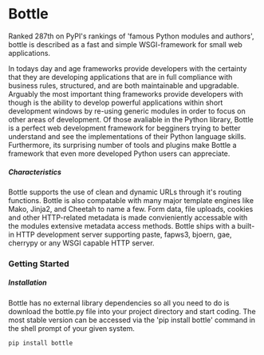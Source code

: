 # Bottle

Ranked 287th on PyPI's rankings of 'famous Python modules and authors', bottle is described as a fast and simple WSGI-framework for small web applications.

In todays day and age frameworks provide developers with the certainty that they are developing applications that are in full compliance with business rules, structured, and are both maintainable and upgradable. Arguably the most important thing frameworks provide developers with though is the ability to develop powerful applications within short development windows by re-using generic modules in order to focus on other areas of development. Of those avaliable in the Python library, Bottle is a perfect web development framework for begginers trying to better understand and see the implementations of their Python language skills. Furthermore, its surprising number of tools and plugins make Bottle a framework that even more developed Python users can appreciate.

##### Characteristics

Bottle supports the use of clean and dynamic URLs through it's routing functions. Bottle is also compatable with many major template engines like Mako, Jinja2, and Cheetah to name a few. Form data, file uploads, cookies and other HTTP-related metadata is made convieniently accessable with the modules extensive metadata access methods. Bottle ships with a built-in HTTP development server supporting paste, fapws3, bjoern, gae, cherrypy or any WSGI capable HTTP server.

### Getting Started

##### Installation

Bottle has no external library dependencies so all you need to do is download the bottle.py file into your project directory and start coding. The most stable version can be accessed via the 'pip install bottle' command in the shell prompt of your given system.

```
pip install bottle
```



